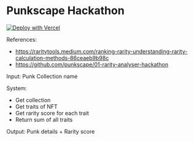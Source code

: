 # Punkscape Hackathon

[![Deploy with Vercel](https://vercel.com/button)](https://vercel.com/new/git/external?repository-url=https%3A%2F%2Fgithub.com%2Fnishantrpai%2Frarity-score&project-name=rarity-score&repo-name=rarity-score)


References: 
- https://raritytools.medium.com/ranking-rarity-understanding-rarity-calculation-methods-86ceaeb9b98c
- https://github.com/punkscape/01-rarity-analyser-hackathon

Input: Punk Collection name

System: 
- Get collection
- Get traits of NFT
- Get rarity score for each trait
- Return sum of all traits

Output: Punk details + Rarity score
